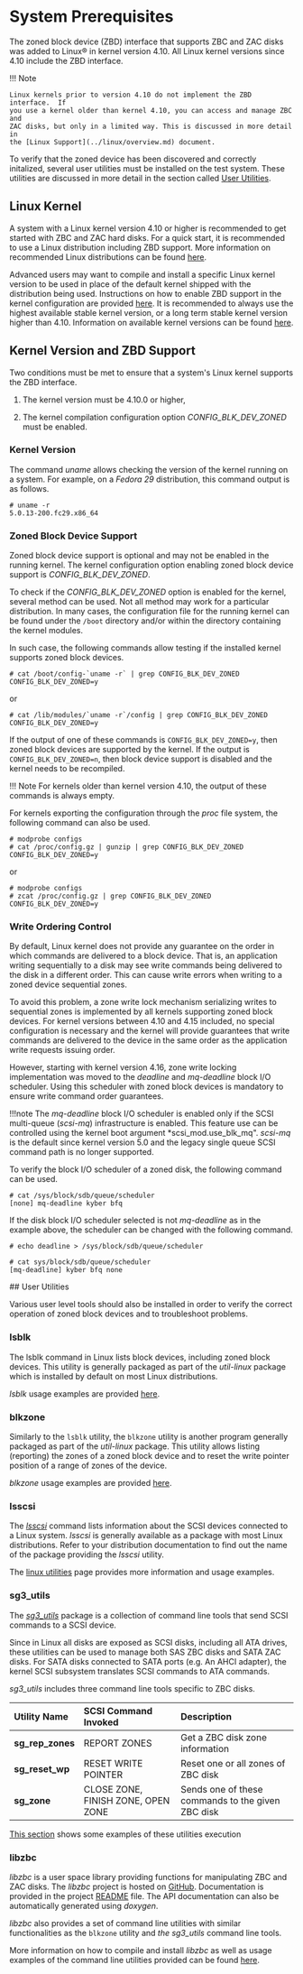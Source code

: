 # System Prerequisites

The zoned block device (ZBD) interface that supports ZBC and ZAC disks was
added to Linux&reg; in kernel version 4.10. All Linux kernel versions since
4.10 include the ZBD interface.

!!! Note

    Linux kernels prior to version 4.10 do not implement the ZBD interface.  If
    you use a kernel older than kernel 4.10, you can access and manage ZBC and
    ZAC disks, but only in a limited way. This is discussed in more detail in
    the [Linux Support](../linux/overview.md) document.

To verify that the zoned device has been discovered and correctly initalized,
several user utilities must be installed on the test system. These utilities are discussed in more detail in the section called [User Utilities](#prerequisites_user_utilities).

## Linux Kernel

A system with a Linux kernel version 4.10 or higher is recommended to get
started with ZBC and ZAC hard disks. For a quick start, it is recommended to
use a Linux distribution including ZBD support. More information on recommended
Linux distributions can be found [here](../distributions/linux.md).

Advanced users may want to compile and install a specific Linux kernel version
to be used in place of the default kernel shipped with the distribution being
used. Instructions on how to enable ZBD support in the kernel configuration
are provided [here](../linux/config.md).
It is recommended to always use the highest available stable kernel version, or
a long term stable kernel version higher than 4.10. Information on available
kernel versions can be found
<a href="https://www.kernel.org/" target="_blank">here</a>.

## Kernel Version and ZBD Support

Two conditions must be met to ensure that a system's Linux kernel supports the
ZBD interface.

1. The kernel version must be 4.10.0 or higher,

2. The kernel compilation configuration option *CONFIG_BLK_DEV_ZONED* must be
   enabled.

### Kernel Version

The command *uname* allows checking the version of the kernel running on a
system. For example, on a *Fedora 29* distribution, this command output is as
follows.

```plaintext
# uname -r
5.0.13-200.fc29.x86_64
```

### Zoned Block Device Support

Zoned block device support is optional and may not be enabled in the running
kernel. The kernel configuration option enabling zoned block device support is
*CONFIG_BLK_DEV_ZONED*.

To check if the *CONFIG_BLK_DEV_ZONED* option is enabled for the kernel, several
method can be used. Not all method may work for a particular distribution.
In many cases, the configuration file for the running kernel can be found under
the `/boot` directory and/or within the directory containing the kernel modules.

In such case, the following commands allow testing if the installed kernel
supports zoned block devices.

```plaintext
# cat /boot/config-`uname -r` | grep CONFIG_BLK_DEV_ZONED
CONFIG_BLK_DEV_ZONED=y
```

or

```plaintext
# cat /lib/modules/`uname -r`/config | grep CONFIG_BLK_DEV_ZONED
CONFIG_BLK_DEV_ZONED=y
```

If the output of one of these commands is `CONFIG_BLK_DEV_ZONED=y`, then zoned
block devices are supported by the kernel. If the output is
`CONFIG_BLK_DEV_ZONED=n`, then block device support is disabled and the kernel
needs to be recompiled.

!!! Note
    For kernels older than kernel version 4.10, the output of these commands is
    always empty.

For kernels exporting the configuration through the *proc* file system, the
following command can also be used.

```plaintext
# modprobe configs
# cat /proc/config.gz | gunzip | grep CONFIG_BLK_DEV_ZONED
CONFIG_BLK_DEV_ZONED=y
```

or

```plaintext
# modprobe configs
# zcat /proc/config.gz | grep CONFIG_BLK_DEV_ZONED
CONFIG_BLK_DEV_ZONED=y
```

### Write Ordering Control

By default, Linux kernel does not provide any guarantee on the order in which
commands are delivered to a block device. That is, an application writing
sequentially to a disk may see write commands being delivered to the disk in a
different order. This can cause write errors when writing to a zoned device
sequential zones.

To avoid this problem, a zone write lock mechanism serializing writes to
sequential zones is implemented by all kernels supporting zoned block devices.
For kernel versions between 4.10 and 4.15 included, no special configuration is
necessary and the kernel will provide guarantees that write commands are
delivered to the device in the same order as the application write requests
issuing order.

However, starting with kernel version 4.16, zone write locking implementation
was moved to the *deadline* and *mq-deadline* block I/O scheduler. Using this
scheduler with zoned block devices is mandatory to ensure write command order
guarantees.

!!!note
	The *mq-deadline* block I/O scheduler is enabled only if the SCSI
	multi-queue (*scsi-mq*) infrastructure is enabled. This feature use can
	be controlled using the kernel boot argument *scsi_mod.use_blk_mq".
	*scsi-mq* is the default since kernel version 5.0 and the legacy single
	queue SCSI command path is no longer supported.

To verify the block I/O scheduler of a zoned disk, the following command can be
used.

```plaintext
# cat /sys/block/sdb/queue/scheduler
[none] mq-deadline kyber bfq
```

If the disk block I/O scheduler selected is not *mq-deadline* as in the example
above, the scheduler can be changed with the following command.

```plaintext
# echo deadline > /sys/block/sdb/queue/scheduler

# cat sys/block/sdb/queue/scheduler
[mq-deadline] kyber bfq none
```          

<a name="prerequisites_user_utilities">
## User Utilities
</a>

Various user level tools should also be installed in order to verify the
correct operation of zoned block devices and to troubleshoot problems.

### lsblk

The lsblk command in Linux lists block devices, including zoned block devices.
This utility is generally packaged as part of the *util-linux* package which is
installed by default on most Linux distributions.

*lsblk* usage examples are provided [here](../linux/utilities/#lsblk).

### blkzone

Similarly to the `lsblk` utility, the `blkzone` utility is another program
generally packaged as part of the *util-linux* package. This utility allows
listing (reporting) the zones of a zoned block device and to reset the write
pointer position of a range of zones of the device.

*blkzone* usage examples are provided [here](../projects/util-linux.md#blkzone).

### lsscsi

The <a href="http://sg.danny.cz/scsi/lsscsi.html" target="_blank">*lsscsi*</a>
command lists information about the SCSI devices connected to a Linux system.
*lsscsi* is generally available as a package with most Linux distributions.
Refer to your distribution documentation to find out the name of the package
providing the *lsscsi* utility.

The [linux utilities](../projects/sg3utils.md#lsscsi) page provides more information
and usage examples.

### sg3_utils

The <a href="http://sg.danny.cz/sg/sg3_utils.html" target="_blank">*sg3_utils*</a>
package is a collection of command line tools that send SCSI commands to a SCSI
device.

Since in Linux all disks are exposed as SCSI disks, including all ATA drives,
these utilities can be used to manage both SAS ZBC disks and SATA ZAC disks.
For SATA disks connected to SATA ports (e.g. An AHCI adapter), the kernel SCSI
subsystem translates SCSI commands to ATA commands.

*sg3_utils* includes three command line tools specific to ZBC disks.

<center>

| Utility Name     | SCSI Command Invoked   | Description                     |
| :--------------- | :--------------------- | :------------------------------ |
| **sg_rep_zones** | REPORT ZONES           | Get a ZBC disk zone information |
| **sg_reset_wp**  | RESET WRITE POINTER    | Reset one or all zones of ZBC disk |
| **sg_zone**      | CLOSE ZONE, FINISH ZONE, OPEN ZONE | Sends one of these commands to the given ZBC disk |

</center>

[This section](../projects/sg3utils.md#sg3_utils) shows some examples of these
utilities execution

### libzbc

*libzbc* is a user space library providing functions for manipulating ZBC and
ZAC disks.  The *libzbc* project is hosted on
<a href="https://github.com/westerndigitalcorporation/libzbc" target="_blank">
GitHub</a>. Documentation is provided in the project
<a href="https://github.com/westerndigitalcorporation/libzbc/blob/master/README.md"
target="_blank"> README</a> file. The API documentation can also be
automatically generated using *doxygen*.

*libzbc* also provides a set of command line utilities with similar
functionalities as the `blkzone` utility and *the sg3_utils* command line tools.

More information on how to compile and install *libzbc* as well as usage
examples of the command line utilities provided can be found
[here](../projects/libzbc.md).

